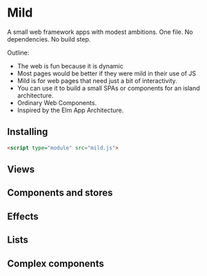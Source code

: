 # Mild

A small web framework apps with modest ambitions. One file. No dependencies. No build step.

Outline:

- The web is fun because it is dynamic
- Most pages would be better if they were mild in their use of JS
- Mild is for web pages that need just a bit of interactivity.
- You can use it to build a small SPAs or components for an island architecture.
- Ordinary Web Components.
- Inspired by the Elm App Architecture.

## Installing

```html
<script type="module" src="mild.js">
```

## Views

## Components and stores

## Effects

## Lists

## Complex components